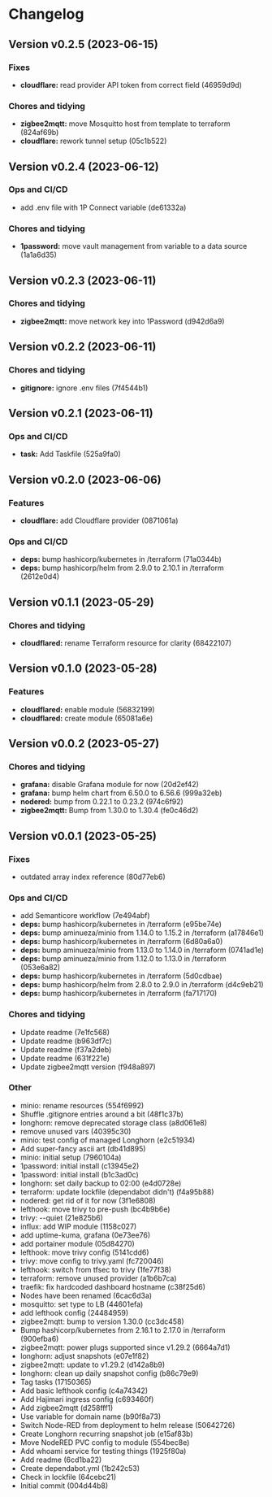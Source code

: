 # Changelog

## Version v0.2.5 (2023-06-15)

### Fixes

- **cloudflare:** read provider API token from correct field (46959d9d)

### Chores and tidying

- **zigbee2mqtt:** move Mosquitto host from template to terraform (824af69b)
- **cloudflare:** rework tunnel setup (05c1b522)

## Version v0.2.4 (2023-06-12)

### Ops and CI/CD

- add .env file with 1P Connect variable (de61332a)

### Chores and tidying

- **1password:** move vault management from variable to a data source (1a1a6d35)

## Version v0.2.3 (2023-06-11)

### Chores and tidying

- **zigbee2mqtt:** move network key into 1Password (d942d6a9)

## Version v0.2.2 (2023-06-11)

### Chores and tidying

- **gitignore:** ignore .env files (7f4544b1)

## Version v0.2.1 (2023-06-11)

### Ops and CI/CD

- **task:** Add Taskfile (525a9fa0)

## Version v0.2.0 (2023-06-06)

### Features

- **cloudflare:** add Cloudflare provider (0871061a)

### Ops and CI/CD

- **deps:** bump hashicorp/kubernetes in /terraform (71a0344b)
- **deps:** bump hashicorp/helm from 2.9.0 to 2.10.1 in /terraform (2612e0d4)

## Version v0.1.1 (2023-05-29)

### Chores and tidying

- **cloudflared:** rename Terraform resource for clarity (68422107)

## Version v0.1.0 (2023-05-28)

### Features

- **cloudflared:** enable module (56832199)
- **cloudflared:** create module (65081a6e)

## Version v0.0.2 (2023-05-27)

### Chores and tidying

- **grafana:** disable Grafana module for now (20d2ef42)
- **grafana:** bump helm chart from 6.50.0 to 6.56.6 (999a32eb)
- **nodered:** bump from 0.22.1 to 0.23.2 (974c6f92)
- **zigbee2mqtt:** Bump from 1.30.0 to 1.30.4 (fe0c46d2)

## Version v0.0.1 (2023-05-25)

### Fixes

- outdated array index reference (80d77eb6)

### Ops and CI/CD

- add Semanticore workflow (7e494abf)
- **deps:** bump hashicorp/kubernetes in /terraform (e95be74e)
- **deps:** bump aminueza/minio from 1.14.0 to 1.15.2 in /terraform (a17846e1)
- **deps:** bump hashicorp/kubernetes in /terraform (6d80a6a0)
- **deps:** bump aminueza/minio from 1.13.0 to 1.14.0 in /terraform (0741ad1e)
- **deps:** bump aminueza/minio from 1.12.0 to 1.13.0 in /terraform (053e6a82)
- **deps:** bump hashicorp/kubernetes in /terraform (5d0cdbae)
- **deps:** bump hashicorp/helm from 2.8.0 to 2.9.0 in /terraform (d4c9eb21)
- **deps:** bump hashicorp/kubernetes in /terraform (fa717170)

### Chores and tidying

- Update readme (7e1fc568)
- Update readme (b963df7c)
- Update readme (f37a2deb)
- Update readme (631f221e)
- Update zigbee2mqtt version (f948a897)

### Other

- minio: rename resources (554f6992)
- Shuffle .gitignore entries around a bit (48f1c37b)
- longhorn: remove deprecated storage class (a8d061e8)
- remove unused vars (40395c30)
- minio: test config of managed Longhorn (e2c51934)
- Add super-fancy ascii art (db41d895)
- minio: initial setup (7960104a)
- 1password: initial install (c13945e2)
- 1password: initial install (b1c3ad0c)
- longhorn: set daily backup to 02:00 (e4d0728e)
- terraform: update lockfile (dependabot didn't) (f4a95b88)
- nodered: get rid of it for now (3f1e6808)
- lefthook: move trivy to pre-push (bc4b9b6e)
- trivy: --quiet (21e825b6)
- influx: add WIP module (1158c027)
- add uptime-kuma, grafana (0e73ee76)
- add portainer module (05d84270)
- lefthook: move trivy config (5141cdd6)
- trivy: move config to trivy.yaml (fc720046)
- lefthook: switch from tfsec to trivy (1fe77f38)
- terraform: remove unused provider (a1b6b7ca)
- traefik: fix hardcoded dashboard hostname (c38f25d6)
- Nodes have been renamed (6cac6d3a)
- mosquitto: set type to LB (44601efa)
- add lefthook config (24484959)
- zigbee2mqtt: bump to version 1.30.0 (cc3dc458)
- Bump hashicorp/kubernetes from 2.16.1 to 2.17.0 in /terraform (900efba6)
- zigbee2mqtt: power plugs supported since v1.29.2 (6664a7d1)
- longhorn: adjust snapshots (e07e1f82)
- zigbee2mqtt: update to v1.29.2 (d142a8b9)
- longhorn: clean up daily snapshot config (b86c79e9)
- Tag tasks (17150365)
- Add basic lefthook config (c4a74342)
- Add Hajimari ingress config (c693460f)
- Add zigbee2mqtt (d258fff1)
- Use variable for domain name (b90f8a73)
- Switch Node-RED from deployment to helm release (50642726)
- Create Longhorn recurring snapshot job (e15af83b)
- Move NodeRED PVC config to module (554bec8e)
- Add whoami service for testing things (1925f80a)
- Add readme (6cd1ba22)
- Create dependabot.yml (1b242c53)
- Check in lockfile (64cebc21)
- Initial commit (004d44b8)


